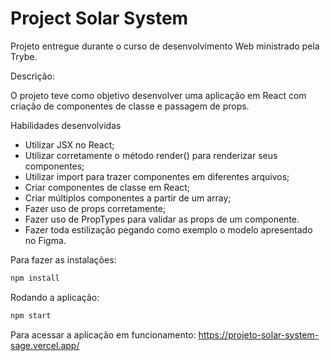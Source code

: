# Project Solar System 

Projeto entregue durante o curso de desenvolvimento Web ministrado pela Trybe.

Descrição:

O projeto teve como objetivo desenvolver uma aplicação em React com criação de componentes de classe e passagem de props. 

Habilidades desenvolvidas

- Utilizar JSX no React;
- Utilizar corretamente o método render() para renderizar seus componentes;
- Utilizar import para trazer componentes em diferentes arquivos;
- Criar componentes de classe em React;
- Criar múltiplos componentes a partir de um array;
- Fazer uso de props corretamente;
- Fazer uso de PropTypes para validar as props de um componente.
- Fazer toda estilização pegando como exemplo o modelo apresentado no Figma.

Para fazer as instalações:
```bash
npm install
```
Rodando a aplicação:
```bash
npm start
```

Para acessar a aplicação em funcionamento: https://projeto-solar-system-sage.vercel.app/
